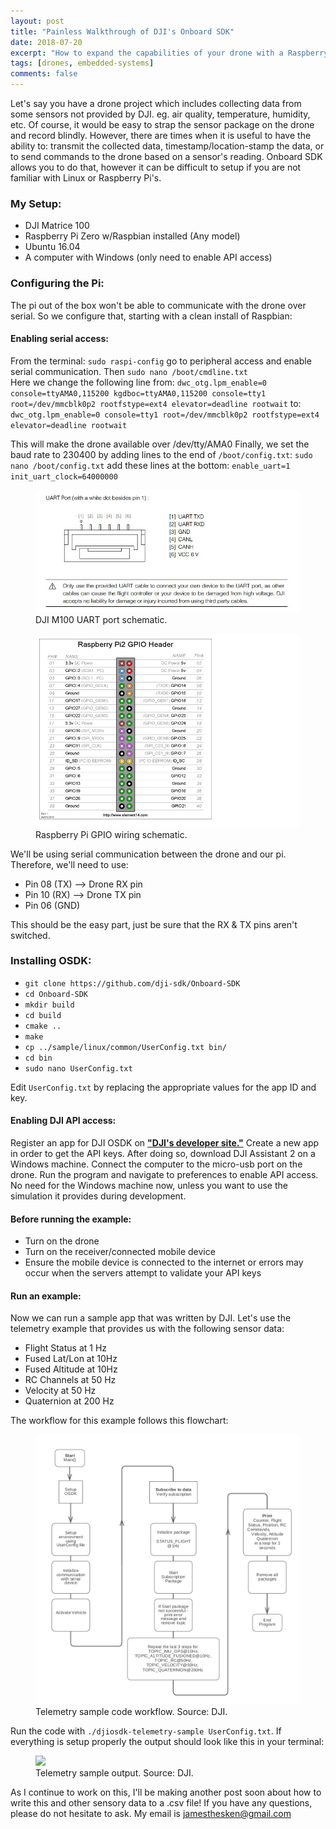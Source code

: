 ```yaml
---
layout: post
title: "Painless Walkthrough of DJI's Onboard SDK"
date: 2018-07-20
excerpt: "How to expand the capabilities of your drone with a Raspberry Pi."
tags: [drones, embedded-systems]
comments: false
---
```


Let's say you have a drone project which includes collecting data from some sensors not provided by DJI. eg. air quality, temperature, humidity, etc. Of course, it would be easy to strap the sensor package on the drone and record blindly. However, there are times when it is useful to have the ability to: transmit the collected data, timestamp/location-stamp the data, or to send commands to the drone based on a sensor's reading. Onboard SDK allows you to do that, however it can be difficult to setup if you are not familiar with Linux or Raspberry Pi's.

### My Setup:
- DJI Matrice 100 
- Raspberry Pi Zero w/Raspbian installed (Any model)
- Ubuntu 16.04
- A computer with Windows (only need to enable API access)

### Configuring the Pi:
The pi out of the box won't be able to communicate with the drone over serial. So we configure that, starting with a clean install of Raspbian:

#### Enabling serial access:
From the terminal:
`sudo raspi-config` go to peripheral access and enable serial communication.
Then `sudo nano /boot/cmdline.txt`	
Here we change the following line from: `dwc_otg.lpm_enable=0 console=ttyAMA0,115200 kgdboc=ttyAMA0,115200 console=tty1 root=/dev/mmcblk0p2 rootfstype=ext4 elevator=deadline rootwait`
to: `dwc_otg.lpm_enable=0 console=tty1 root=/dev/mmcblk0p2 rootfstype=ext4 elevator=deadline rootwait`

This will make the drone available over /dev/tty/AMA0 
Finally, we set the baud rate to 230400 by adding lines to the end of `/boot/config.txt`:
`sudo nano /boot/config.txt`
add these lines at the bottom: 
`enable_uart=1`
`init_uart_clock=64000000`

<figure>
	<a href="../assets/img/M100.jpg"><img src="../assets/img/M100.jpg"></a>
	<figcaption>DJI M100 UART port schematic.</figcaption>
</figure>

<figure>
	<a href="../assets/img/raspberry.png"><img src="../assets/img/raspberry.png"></a>
	<figcaption>Raspberry Pi GPIO wiring schematic.</figcaption>
</figure>
	
We'll be using serial communication between the drone and our pi. Therefore, we'll need to use:
* Pin 08 (TX) --> Drone RX pin
* Pin 10 (RX) --> Drone TX pin
* Pin 06 (GND)

This should be the easy part, just be sure that the RX & TX pins aren't switched. 

### Installing OSDK:
* `git clone https://github.com/dji-sdk/Onboard-SDK`
* `cd Onboard-SDK`
* `mkdir build`
* `cd build`
* `cmake ..`
* `make`
* `cp ../sample/linux/common/UserConfig.txt bin/`
* `cd bin`
* `sudo nano UserConfig.txt`

Edit `UserConfig.txt` by replacing the appropriate values for the app ID and key.

#### Enabling DJI API access:
Register an app for DJI OSDK on <a href="https://developer.dji.com"><b>"DJI's developer site."</b></a> Create a new app in order to get the API keys. After doing so, download DJI Assistant 2 on a Windows machine. Connect the computer to the micro-usb port on the drone. Run the program and navigate to preferences to enable API access. No need for the Windows machine now, unless you want to use the simulation it provides during development.


#### Before running the example:
- Turn on the drone
- Turn on the receiver/connected mobile device
- Ensure the mobile device is connected to the internet or errors may occur when the servers attempt to validate your API keys

#### Run an example: 
Now we can run a sample app that was written by DJI. Let's use the telemetry example that provides us with the following sensor data:
* Flight Status at 1 Hz
* Fused Lat/Lon at 10Hz
* Fused Altitude at 10Hz
* RC Channels at 50 Hz
* Velocity at 50 Hz
* Quaternion at 200 Hz

The workflow for this example follows this flowchart:
<figure>
	<a href="telemetry.jpg"><img src="telemetry.jpg"></a>
	<figcaption>Telemetry sample code workflow. Source: DJI.</figcaption>
</figure>

Run the code with `./djiosdk-telemetry-sample UserConfig.txt`. If everything is setup properly the output should look like this in your terminal: 
<figure>
	<a href="telemetry_output.png"><img src="telemetry_output.png"></a>
	<figcaption>Telemetry sample output. Source: DJI.</figcaption>
</figure>

As I continue to work on this, I'll be making another post soon about how to write this and other sensory data to a .csv file! If you have any questions, please do not hesitate to ask. My email is jamesthesken@gmail.com



